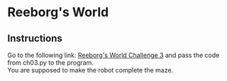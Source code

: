 # Reeborg's World

## Instructions 
Go to the following link: [Reeborg's World Challenge 3](https://reeborg.ca/reeborg.html?lang=en&mode=python&menu=worlds%2Fmenus%2Freeborg_intro_en.json&name=Hurdle%204&url=worlds%2Ftutorial_en%2Fhurdle4.json) and pass the code from ch03.py to the program.  
You are supposed to make the robot complete the maze.
